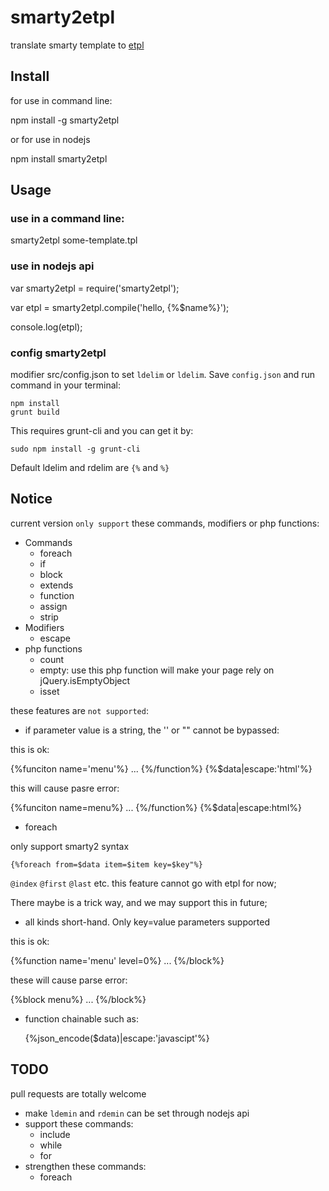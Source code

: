 smarty2etpl
===========

translate smarty template to [etpl](https://github.com/ecomfe/etpl)

## Install

for use in command line:

  npm install -g smarty2etpl

or for use in nodejs
    
  npm install smarty2etpl

## Usage

### use in a command line:

  smarty2etpl some-template.tpl

### use in nodejs api

  var smarty2etpl = require('smarty2etpl');

  var etpl = smarty2etpl.compile('hello, {%$name%}');

  console.log(etpl);

### config smarty2etpl

modifier src/config.json to set `ldelim` or `ldelim`. Save `config.json` and run command in your terminal:

	npm install
	grunt build

This requires grunt-cli and you can get it by:

	sudo npm install -g grunt-cli

Default ldelim and rdelim are `{%` and `%}`

## Notice

current version `only support` these commands, modifiers or php functions:

+ Commands
  - foreach
  - if
  - block
  - extends
  - function
  - assign
  - strip
+ Modifiers
  - escape
+ php functions
  - count
  - empty: use this php function will make your page rely on jQuery.isEmptyObject
  - isset

these features are `not supported`:

+ if parameter value is a string, the '' or "" cannot be bypassed:

this is ok:

  {%funciton name='menu'%} ... {%/function%}
  {%$data|escape:'html'%}

this will cause pasre error:

  {%funciton name=menu%} ... {%/function%}
  {%$data|escape:html%}

+ foreach

only support smarty2 syntax
		
	{%foreach from=$data item=$item key=$key"%}
		
`@index` `@first` `@last` etc. this feature cannot go with etpl for now;
	
There maybe is a trick way, and we may support this in future;
		
+ all kinds short-hand. Only key=value parameters supported

this is ok:

  {%function name='menu' level=0%} ... {%/block%} 

these will cause parse error:

  {%block menu%} ... {%/block%}

+ function chainable such as:

  {%json_encode($data)|escape:'javascipt'%}
 
## TODO

pull requests are totally welcome
 
+ make `ldemin` and `rdemin` can be set through nodejs api
+ support these commands:
	- include
	- while
	- for
+ strengthen these commands:
	- foreach


